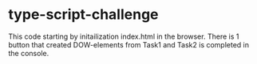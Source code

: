 # type-script-challenge
This code starting by initailization index.html in the browser. There is 1 button that created DOW-elements from Task1 and Task2 is completed in the console.

